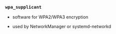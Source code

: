 ### `wpa_supplicant`
* software for WPA2/WPA3 encryption

* used by NetworkManager or systemd-networkd